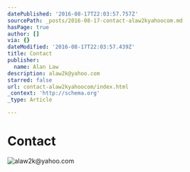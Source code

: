 ```yaml
---
datePublished: '2016-08-17T22:03:57.757Z'
sourcePath: _posts/2016-08-17-contact-alaw2kyahoocom.md
hasPage: true
author: []
via: {}
dateModified: '2016-08-17T22:03:57.439Z'
title: Contact
publisher:
  name: Alan Law
description: alaw2k@yahoo.com
starred: false
url: contact-alaw2kyahoocom/index.html
_context: 'http://schema.org'
_type: Article

---
```

# Contact
![alaw2k@yahoo.com](https://the-grid-user-content.s3-us-west-2.amazonaws.com/3abed5e7-810e-488c-95b6-632d1e116d4f.jpg)